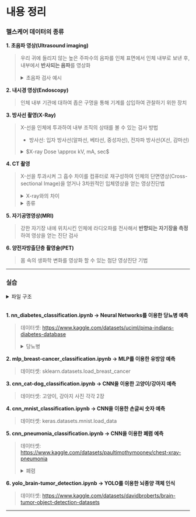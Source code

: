 # 내용 정리

### 헬스케어 데이터의 종류<br>

**1. 초음파 영상(Ultrasound imaging)**
> 우리 귀에 들리지 않는 높은 주파수의 음파를 인체 표면에서 인체 내부로 보낸 후, 내부에서 **반사되는 음파**를 영상화
><details><summary>초음파 검사 예시</summary>
> 1. A 모드(Amplitude mode): 대상 물체의 경계면에서 반사되는 초음파 신호 측정<br>
> 2. B 모드(Brightness mode, 2D 모드): 반사되는 신호의 강도를 밝기로 표현<br>
> 3. M 모드(Time-motion recoding mode, TM mode): B 모드 영상을 시간적으로 기록한 것<br>
> 4. D 모드(Doppler mode, TM mode): 심장 컬러 도플러</details>

**2. 내시경 영상(Endoscopy)**
> 인체 내부 기관에 대하여 좁은 구멍을 통해 기계를 삽입하여 관찰하기 위한 장치

**3. 방사선 촬영(X-Ray)**
> X-선을 인체에 투과하여 내부 조직의 상태를 볼 수 있는 검사 방법
> * 방사선: 입자 방사선(알파선, 베타선, 중성자선), 전자파 방사선(X선, 감마선)
><details><summary>$X-ray Dose \approx kV, mA, sec$</summary>
> - kV(voltage): X-ray beam energy level → 이미지 밝기 조절 가능<br>
> - mA(current): 발생 과정과 연관이 있는 전자의 수 → 이미지의 대조도(contrast) 조절 가능<br>
> - sec(seconds): 노출 시간</details>

**4. CT 촬영**
> X-선을 투과시켜 그 흡수 차이를 컴퓨터로 재구성하여 인체의 단면영상(Cross-sectional Image)을 얻거나 3차원적인 입체영상을 얻는 영상진단법
><details><summary>X-ray와의 차이</summary>
> - X-ray는 단면을 한번 찍는 반면, CT는 X-선으로 여러 사진을 연속적으로 찍어 입체적으로 볼 수 있음<br>
> - 뼈의 단면을 볼 수 있으며, X-ray 보다 더욱 정확하고 세밀하게 촬영 가능<br>
> - 검사 시간이 짧아 급한 환자의 경우 많이 사용되지만, X-ray보다는 방사선양이 많기 때문에 임산부는 조심해야 함</details>
><details><summary>종류</summary>
> - Brain CT(두부 검사)<br>
> - Chest CT(흉부 검사)<br>
> - Abdomen CT(복부 검사)<br>
> - CT Angio(혈관조영 검사)<br>
> - Heart CT(심장 검사)</details>

**5. 자기공명영상(MRI)**
> 강한 자기장 내에 위치시킨 인체에 라디오파를 전사해서 **반향되는 자기장을 측정**하여 영상을 얻는 진단 검사

**6. 양전자방출단층 촬영술(PET)**
> 몸 속의 생화학 변화를 영상화 할 수 있는 첨단 영상진단 기법


- - -

### 실습
<details>
<summary>파일 구조</summary>
📁 AI헬스케어데이터정제및가공<br>
    &emsp;📁 dataset<br>
        &emsp;&emsp;📁 brain_tumor<br>
            &emsp;&emsp;&emsp;📁 images<br>
                &emsp;&emsp;&emsp;&emsp;📁 test<br>
                &emsp;&emsp;&emsp;&emsp;📁 train<br>
            &emsp;&emsp;&emsp;📁 labels<br>
                &emsp;&emsp;&emsp;&emsp;📁 test<br>
                &emsp;&emsp;&emsp;&emsp;📁 train<br>
            &emsp;&emsp;&emsp;📁 total<br>
                &emsp;&emsp;&emsp;&emsp;📁 test<br>
                    &emsp;&emsp;&emsp;&emsp;&emsp;📁 images<br>
                    &emsp;&emsp;&emsp;&emsp;&emsp;📁 labels<br>
                &emsp;&emsp;&emsp;&emsp;📁 train<br>
                    &emsp;&emsp;&emsp;&emsp;&emsp;📁 images<br>
                    &emsp;&emsp;&emsp;&emsp;&emsp;📁 labels<br>
                &emsp;&emsp;&emsp;&emsp;📁 val<br>
                    &emsp;&emsp;&emsp;&emsp;&emsp;📁 images<br>
                    &emsp;&emsp;&emsp;&emsp;&emsp;📁 labels<br>
                &emsp;&emsp;&emsp;&emsp;📄 dataset.yaml<br>
        &emsp;&emsp;📁 chest_xray<br>
            &emsp;&emsp;&emsp;📁 test<br>
                &emsp;&emsp;&emsp;&emsp;📁 NORMAL<br>
                &emsp;&emsp;&emsp;&emsp;📁 PNEUMONIA<br>
            &emsp;&emsp;&emsp;📁 train<br>
                &emsp;&emsp;&emsp;&emsp;📁 NORMAL<br>
                &emsp;&emsp;&emsp;&emsp;📁 PNEUMONIA<br>
            &emsp;&emsp;&emsp;📁 val<br>
                &emsp;&emsp;&emsp;&emsp;📁 NORMAL<br>
                &emsp;&emsp;&emsp;&emsp;📁 PNEUMONIA<br>
        &emsp;&emsp;📁 cnn<br>
            &emsp;&emsp;&emsp;📁 cat<br>
            &emsp;&emsp;&emsp;📁 dog<br>
        &emsp;&emsp;📄 diabetes.csv<br>
    &emsp;📁 models<br>
        &emsp;&emsp;📁 YOLO_brain-tumor<br>
            &emsp;&emsp;&emsp;📁 weights<br>
                &emsp;&emsp;&emsp;&emsp;📄 best.pt<br>
                &emsp;&emsp;&emsp;&emsp;📄 last.pt<br>
            &emsp;&emsp;&emsp;📄 confusion_matrix.png<br>
            &emsp;&emsp;&emsp;📄 results.png<br>
            &emsp;&emsp;&emsp;📄 val_batch0_labels.jpg<br>
            &emsp;&emsp;&emsp;📄 val_batch0_pred.jpg<br>
        &emsp;&emsp;📄 BC_best.pt<br>
        &emsp;&emsp;📄 BC_last.pt<br>
        &emsp;&emsp;📄 NN-0224.pth<br>
    &emsp;📄 cnn_cat-dog_classification.ipynb<br>
    &emsp;📄 cnn_mnist_classification.ipynb<br>
    &emsp;📄 cnn_pneumonia_classification.ipynb<br>
    &emsp;📄 mlp_breast-cancer_classification.ipynb<br>
    &emsp;📄 nn_diabetes_classification.ipynb<br>
    &emsp;📄 README.md<br>
    &emsp;📄 yolo_brain-tumor_detection.ipynb<br>
</details>
<br>

**1. nn_diabetes_classification.ipynb → Neural Networks를 이용한 당뇨병 예측**
> 데이터셋: https://www.kaggle.com/datasets/uciml/pima-indians-diabetes-database
> <details><summary>당뇨병</summary>
> - 고혈당을 유발하는 대사성 질환<br>
> - 인슐린 호르몬은 혈액 속의 당을 세포로 옮겨서 저장하거나 에너지로 사용하지만 당뇨병 환자의 경우, 몸이 충분한 인슐린을 만들지 못하거나 만든 인슐린을 효과적으로 사용하지 못하는 상황이 발생</details>

**2. mlp_breast-cancer_classification.ipynb → MLP를 이용한 유방암 예측**
> 데이터셋: sklearn.datasets.load_breast_cancer

**3. cnn_cat-dog_classification.ipynb → CNN을 이용한 고양이/강아지 예측**
> 데이터셋: 고양이, 강아지 사진 각각 2장

**4. cnn_mnist_classification.ipynb → CNN을 이용한 손글씨 숫자 예측**
> 데이터셋: keras.datasets.mnist.load_data

**5. cnn_pneumonia_classification.ipynb → CNN을 이용한 폐렴 예측**
> 데이터셋: https://www.kaggle.com/datasets/paultimothymooney/chest-xray-pneumonia
> <details><summary>폐렴</summary>
> - 폐포라고 알려진 작은 공기주머니에 주로 영향을 미치는 폐의 염증 상태<br>
> - 일반적으로 바이러스나 박테리아에 감염되어 발생 (다른 미생물, 특정 약물 또는 자가면역질환과 같은 조건에 의해 발생하는 경우는 드물다고 알려져 있음)<br>
> - 증상: 습성적이거나 건조한 기침, 가슴 통증, 발열, 호흡 곤란 등의 조합을 포함하며, 상태의 심각도는 가변적임<br>
> - 관련 위험 인자: 낭포성 섬유증, 만성 폐쇄성 폐질환(COPD), 천식, 당뇨병, 심부전, 흡연 이력, 뇌졸중과 같은 기침 능력 저하, 면역 체계 약화 등<br>
> - 진단: 보통 증상과 신체 검사를 기반으로 하며, 흉부 엑스레이, 혈액 검사, 가래 배양 등이 진단 확인에 도움이 될 수 있음<br>
> - 폐렴은 지역사회 또는 병원에서 획득한 폐렴이나 의료 관련 폐렴과 같이 감염된 위치에 따라 분류될 수도 있음</details>

**6. yolo_brain-tumor_detection.ipynb → YOLO를 이용한 뇌종양 객체 인식**
> 데이터셋: https://www.kaggle.com/datasets/davidbroberts/brain-tumor-object-detection-datasets



- - -